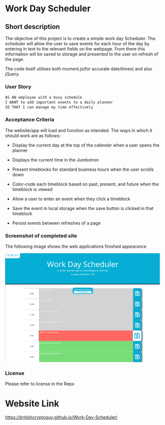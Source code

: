 # Work Day Scheduler

## Short description

The objective of this project is to create a simple work day Scheduler. The scheduler will allow the user to save events for each hour of the day by entering in text to the relevant fields on the webpage. From there this information will be saved to storage and presented to the user on refresh of the page.

The code itself utilises both moment.js(for accurate date/times) and also jQuery.

### User Story

```
AS AN employee with a busy schedule
I WANT to add important events to a daily planner
SO THAT I can manage my time effectively
```

### Acceptance Criteria

The website/app will load and function as intended. The ways in which it should work are as follows:

- Display the current day at the top of the calender when a user opens the planner

- Displays the current time in the Jumbotron

- Present timeblocks for standard business hours when the user scrolls down

- Color-code each timeblock based on past, present, and future when the timeblock is viewed

- Allow a user to enter an event when they click a timeblock

- Save the event in local storage when the save button is clicked in that timeblock

- Persist events between refreshes of a page

### Screenshot of completed site

The following image shows the web applications finished appearance

![The screenshot displays the website. It shows both the time and the current date in the jumbotron. It also shows a number of timeblocks with information filled in. Also on display is the localStorage saved notification](/images/WorkDaySchedulerSS.png)

### License

Please refer to license in the Repo

# Website Link

https://britishcryptoguy.github.io/Work-Day-Scheduler/
